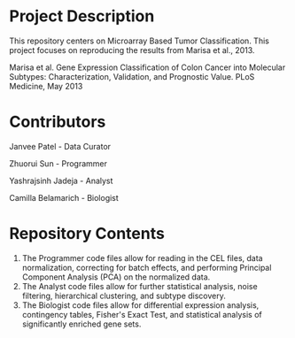 # Project Description

This repository centers on Microarray Based Tumor Classification. This project focuses on reproducing the results from Marisa et al., 2013.

Marisa et al. Gene Expression Classification of Colon Cancer into Molecular Subtypes: Characterization, Validation, and Prognostic Value. PLoS Medicine, May 2013

# Contributors

Janvee Patel - Data Curator

Zhuorui Sun - Programmer

Yashrajsinh Jadeja - Analyst

Camilla Belamarich - Biologist

# Repository Contents
1. The Programmer code files allow for reading in the CEL files, data normalization, correcting for batch effects, and performing Principal Component Analysis (PCA) on the normalized data. 
2. The Analyst code files allow for further statistical analysis, noise filtering, hierarchical clustering, and subtype discovery.
3. The Biologist code files allow for differential expression analysis, contingency tables, Fisher's Exact Test, and statistical analysis of significantly enriched gene sets.
